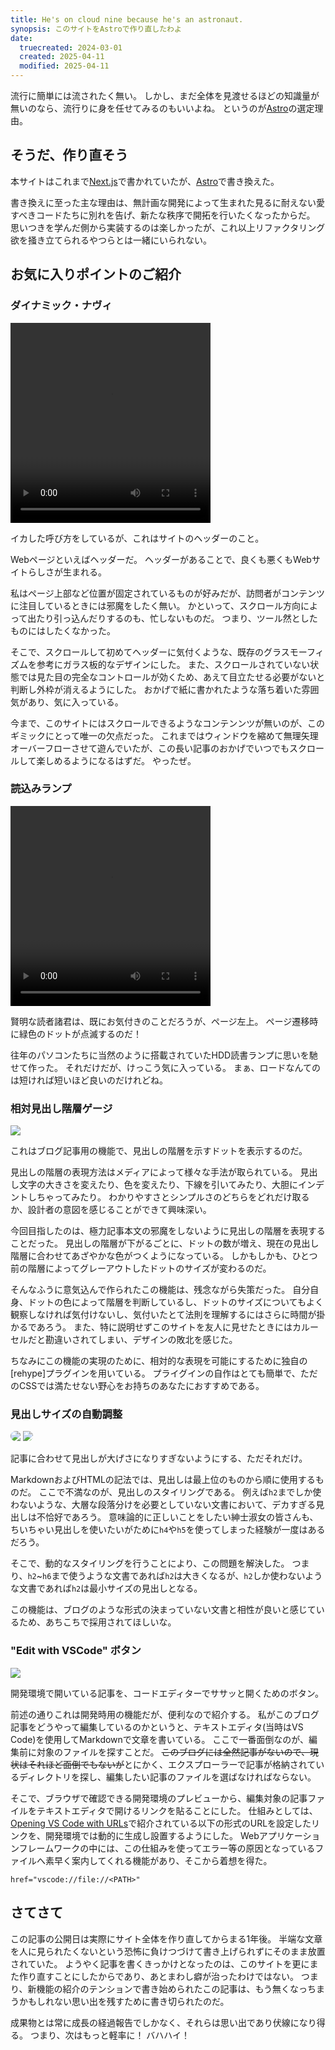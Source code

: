 ```yaml
---
title: He's on cloud nine because he's an astronaut.
synopsis: このサイトをAstroで作り直したわよ
date:
  truecreated: 2024-03-01
  created: 2025-04-11
  modified: 2025-04-11
---
```


流行に簡単には流されたく無い。
しかし、まだ全体を見渡せるほどの知識量が無いのなら、流行りに身を任せてみるのもいいよね。
というのが[Astro](https://astro.build/)の選定理由。

## そうだ、作り直そう

本サイトはこれまで[Next.js](https://nextjs.org/)で書かれていたが、[Astro](https://astro.build/)で書き換えた。

書き換えに至った主な理由は、無計画な開発によって生まれた見るに耐えない愛すべきコードたちに別れを告げ、新たな秩序で開拓を行いたくなったからだ。
思いつきを学んだ側から実装するのは楽しかったが、これ以上リファクタリング欲を掻き立てられるやつらとは一緒にいられない。

## お気に入りポイントのご紹介

### ダイナミック・ナヴィ


<video width="320" height="320" controls>
 <source src="/blog/astronaut-on-cloud-nine/dynamic-navi.mov">
</video>

イカした呼び方をしているが、これはサイトのヘッダーのこと。

Webページといえばヘッダーだ。
ヘッダーがあることで、良くも悪くもWebサイトらしさが生まれる。

私はページ上部など位置が固定されているものが好みだが、訪問者がコンテンツに注目しているときには邪魔をしたく無い。
かといって、スクロール方向によって出たり引っ込んだりするのも、忙しないものだ。
つまり、ツール然としたものにはしたくなかった。

そこで、スクロールして初めてヘッダーに気付くような、既存のグラスモーフィズムを参考にガラス板的なデザインにした。
また、スクロールされていない状態では見た目の完全なコントロールが効くため、あえて目立たせる必要がないと判断し外枠が消えるようにした。
おかげで紙に書かれたような落ち着いた雰囲気があり、気に入っている。

今まで、このサイトにはスクロールできるようなコンテンンツが無いのが、このギミックにとって唯一の欠点だった。
これまではウィンドウを縮めて無理矢理オーバーフローさせて遊んでいたが、この長い記事のおかげでいつでもスクロールして楽しめるようになるはずだ。
やったぜ。

### 読込みランプ

<video width="320" height="320" controls>
 <source src="/blog/astronaut-on-cloud-nine/indicator.mov">
</video>

賢明な読者諸君は、既にお気付きのことだろうが、ページ左上。
ページ遷移時に緑色のドットが点滅するのだ！

往年のパソコンたちに当然のように搭載されていたHDD読書ランプに思いを馳せて作った。
それだけだが、けっこう気に入っている。
まぁ、ロードなんてのは短ければ短いほど良いのだけれどね。

### 相対見出し階層ゲージ

![](/blog/astronaut-on-cloud-nine/relative-depth-gauge.png)

これはブログ記事用の機能で、見出しの階層を示すドットを表示するのだ。

見出しの階層の表現方法はメディアによって様々な手法が取られている。
見出し文字の大きさを変えたり、色を変えたり、下線を引いてみたり、大胆にインデントしちゃってみたり。
わかりやすさとシンプルさのどちらをどれだけ取るか、設計者の意図を感じることができて興味深い。

今回目指したのは、極力記事本文の邪魔をしないように見出しの階層を表現することだった。
見出しの階層が下がるごとに、ドットの数が増え、現在の見出し階層に合わせてあざやかな色がつくようになっている。
しかもしかも、ひとつ前の階層によってグレーアウトしたドットのサイズが変わるのだ。

そんなふうに意気込んで作られたこの機能は、残念ながら失策だった。
自分自身、ドットの色によって階層を判断しているし、ドットのサイズについてもよく観察しなければ気付けないし、気付いたとて法則を理解するにはさらに時間が掛かるであろう。
また、特に説明せずこのサイトを友人に見せたときにはカルーセルだと勘違いされてしまい、デザインの敗北を感じた。

ちなみにこの機能の実現のために、相対的な表現を可能にするために独自の[rehype]プラグインを用いている。
プライグインの自作はとても簡単で、ただのCSSでは満たせない野心をお持ちのあなたにおすすめである。

### 見出しサイズの自動調整

<p class="img-pair">
  <img src="/blog/astronaut-on-cloud-nine/heading-many.png" style="border-radius: 1rem 0 0 1rem;" />
  <img src="/blog/astronaut-on-cloud-nine/heading-few.png" style="border-radius: 0 1rem 1rem 0;border-left-width: 0px;"/>
</p>

記事に合わせて見出しが大げさになりすぎないようにする、ただそれだけ。

MarkdownおよびHTMLの記法では、見出しは最上位のものから順に使用するものだ。
ここで不満なのが、見出しのスタイリングである。
例えば`h2`までしか使わないような、大層な段落分けを必要としていない文書において、デカすぎる見出しは不恰好であろう。
意味論的に正しいことをしたい紳士淑女の皆さんも、ちいちゃい見出しを使いたいがために`h4`や`h5`を使ってしまった経験が一度はあるだろう。

そこで、動的なスタイリングを行うことにより、この問題を解決した。
つまり、`h2`~`h6`まで使うような文書であれば`h2`は大きくなるが、`h2`しか使わないような文書であれば`h2`は最小サイズの見出しとなる。

この機能は、ブログのような形式の決まっていない文書と相性が良いと感じているため、あちこちで採用されてほしいな。

### "Edit with VSCode" ボタン

![](/blog/astronaut-on-cloud-nine/edit-with-vscode.png)

開発環境で開いている記事を、コードエディターでササッと開くためのボタン。

前述の通りこれは開発時用の機能だが、便利なので紹介する。
私がこのブログ記事をどうやって編集しているのかというと、テキストエディタ(当時はVS Code)を使用してMarkdownで文章を書いている。
ここで一番面倒なのが、編集前に対象のファイルを探すことだ。
~~このブログには全然記事がないので、現状はそれほど面倒でもないが~~とにかく、エクスプローラーで記事が格納されているディレクトリを探し、編集したい記事のファイルを選ばなければならない。

そこで、ブラウザで確認できる開発環境のプレビューから、編集対象の記事ファイルをテキストエディタで開けるリンクを貼ることにした。
仕組みとしては、[Opening VS Code with URLs](https://code.visualstudio.com/docs/configure/command-line#_opening-vs-code-with-urls)で紹介されている以下の形式のURLを設定したリンクを、開発環境では動的に生成し設置するようにした。
Webアプリケーションフレームワークの中には、この仕組みを使ってエラー等の原因となっているファイルへ素早く案内してくれる機能があり、そこから着想を得た。

```
href="vscode://file://<PATH>"
```

## さてさて

この記事の公開日は実際にサイト全体を作り直してからまる1年後。
半端な文章を人に見られたくないという恐怖に負けつづけて書き上げられずにそのまま放置されていた。
ようやく記事を書くきっかけとなったのは、このサイトを更にまた作り直すことにしたからであり、あとまわし癖が治ったわけではない。
つまり、新機能の紹介のテンションで書き始められたこの記事は、もう無くなっちまうかもしれない思い出を残すために書き切られたのだ。

成果物とは常に成長の経過報告でしかなく、それらは思い出であり伏線になり得る。
つまり、次はもっと軽率に！
バハハイ！
